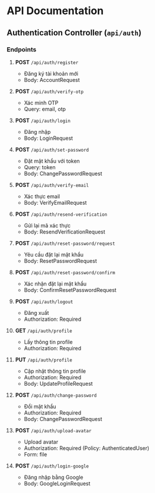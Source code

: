 # API Documentation

## Authentication Controller (`api/auth`)

### Endpoints

1. **POST** `/api/auth/register`
   - Đăng ký tài khoản mới
   - Body: AccountRequest

2. **POST** `/api/auth/verify-otp`
   - Xác minh OTP
   - Query: email, otp

3. **POST** `/api/auth/login`
   - Đăng nhập
   - Body: LoginRequest

4. **POST** `/api/auth/set-password`
   - Đặt mật khẩu với token
   - Query: token
   - Body: ChangePasswordRequest

5. **POST** `/api/auth/verify-email`
   - Xác thực email
   - Body: VerifyEmailRequest

6. **POST** `/api/auth/resend-verification`
   - Gửi lại mã xác thực
   - Body: ResendVerificationRequest

7. **POST** `/api/auth/reset-password/request`
   - Yêu cầu đặt lại mật khẩu
   - Body: ResetPasswordRequest

8. **POST** `/api/auth/reset-password/confirm`
   - Xác nhận đặt lại mật khẩu
   - Body: ConfirmResetPasswordRequest

9. **POST** `/api/auth/logout`
   - Đăng xuất
   - Authorization: Required

10. **GET** `/api/auth/profile`
    - Lấy thông tin profile
    - Authorization: Required

11. **PUT** `/api/auth/profile`
    - Cập nhật thông tin profile
    - Authorization: Required
    - Body: UpdateProfileRequest

12. **POST** `/api/auth/change-password`
    - Đổi mật khẩu
    - Authorization: Required
    - Body: ChangePasswordRequest

13. **POST** `/api/auth/upload-avatar`
    - Upload avatar
    - Authorization: Required (Policy: AuthenticatedUser)
    - Form: file

14. **POST** `/api/auth/login-google`
    - Đăng nhập bằng Google
    - Body: GoogleLoginRequest
